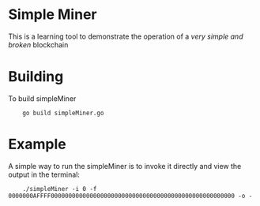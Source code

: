 # Simple Miner 

This is a learning tool to demonstrate the operation of a _very simple and broken_ blockchain

# Building

To build simpleMiner 
```
    go build simpleMiner.go
```

# Example 

A simple way to run the simpleMiner is to invoke it directly and view the output in the terminal:

```    
    ./simpleMiner -i 0 -f 0000000AFFFF0000000000000000000000000000000000000000000000000000 -o -
```
